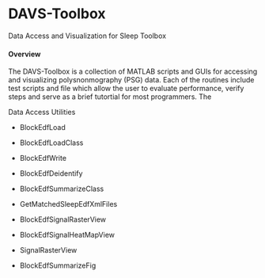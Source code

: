 DAVS-Toolbox
============

Data Access and Visualization for Sleep Toolbox

#### Overview
The DAVS-Toolbox is a collection of MATLAB scripts and GUIs for accessing and visualizing polysnonmography (PSG) data. Each of the routines include test scripts and file which allow the user to evaluate performance, verify steps and serve as a brief tutortial for most programmers. The 

Data Access Utilities
- BlockEdfLoad
- BlockEdfLoadClass
- BlockEdfWrite


- BlockEdfDeidentify
- BlockEdfSummarizeClass
- GetMatchedSleepEdfXmlFiles

- BlockEdfSignalRasterView
- BlockEdfSignalHeatMapView

- SignalRasterView
- BlockEdfSummarizeFig
